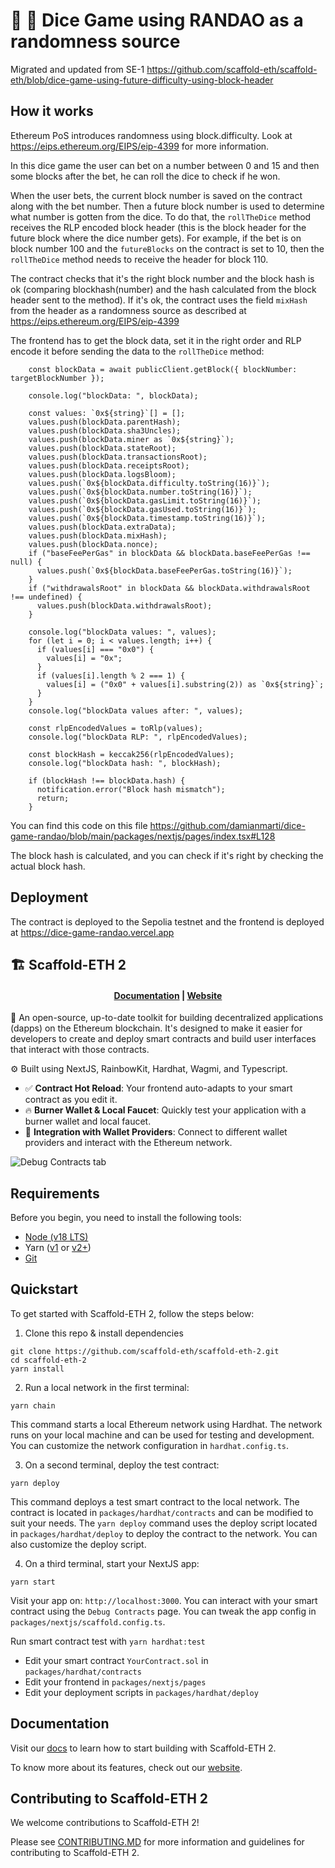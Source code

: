 # 🚩 🎲 Dice Game using RANDAO as a randomness source

Migrated and updated from SE-1 https://github.com/scaffold-eth/scaffold-eth/blob/dice-game-using-future-difficulty-using-block-header

## How it works

Ethereum PoS introduces randomness using block.difficulty. Look at https://eips.ethereum.org/EIPS/eip-4399 for more information.

In this dice game the user can bet on a number between 0 and 15 and then some blocks after the bet, he can roll the dice to check if he won.

When the user bets, the current block number is saved on the contract along with the bet number. Then a future block number is used to determine what number is gotten from the dice. To do that, the ```rollTheDice``` method receives the RLP encoded block header (this is the block header for the future block where the dice number gets). For example, if the bet is on block number 100 and the ```futureBlocks``` on the contract is set to 10, then the ```rollTheDice``` method needs to receive the header for block 110.

The contract checks that it's the right block number and the block hash is ok (comparing blockhash(number) and the hash calculated from the block header sent to the method). If it's ok, the contract uses the field ```mixHash``` from the header as a randomness source as described at https://eips.ethereum.org/EIPS/eip-4399

The frontend has to get the block data, set it in the right order and RLP encode it before sending the data to the ```rollTheDice``` method:

```
    const blockData = await publicClient.getBlock({ blockNumber: targetBlockNumber });

    console.log("blockData: ", blockData);

    const values: `0x${string}`[] = [];
    values.push(blockData.parentHash);
    values.push(blockData.sha3Uncles);
    values.push(blockData.miner as `0x${string}`);
    values.push(blockData.stateRoot);
    values.push(blockData.transactionsRoot);
    values.push(blockData.receiptsRoot);
    values.push(blockData.logsBloom);
    values.push(`0x${blockData.difficulty.toString(16)}`);
    values.push(`0x${blockData.number.toString(16)}`);
    values.push(`0x${blockData.gasLimit.toString(16)}`);
    values.push(`0x${blockData.gasUsed.toString(16)}`);
    values.push(`0x${blockData.timestamp.toString(16)}`);
    values.push(blockData.extraData);
    values.push(blockData.mixHash);
    values.push(blockData.nonce);
    if ("baseFeePerGas" in blockData && blockData.baseFeePerGas !== null) {
      values.push(`0x${blockData.baseFeePerGas.toString(16)}`);
    }
    if ("withdrawalsRoot" in blockData && blockData.withdrawalsRoot !== undefined) {
      values.push(blockData.withdrawalsRoot);
    }

    console.log("blockData values: ", values);
    for (let i = 0; i < values.length; i++) {
      if (values[i] === "0x0") {
        values[i] = "0x";
      }
      if (values[i].length % 2 === 1) {
        values[i] = ("0x0" + values[i].substring(2)) as `0x${string}`;
      }
    }
    console.log("blockData values after: ", values);

    const rlpEncodedValues = toRlp(values);
    console.log("blockData RLP: ", rlpEncodedValues);

    const blockHash = keccak256(rlpEncodedValues);
    console.log("blockData hash: ", blockHash);

    if (blockHash !== blockData.hash) {
      notification.error("Block hash mismatch");
      return;
    }
```

You can find this code on this file https://github.com/damianmarti/dice-game-randao/blob/main/packages/nextjs/pages/index.tsx#L128

The block hash is calculated, and you can check if it's right by checking the actual block hash.

## Deployment

The contract is deployed to the Sepolia testnet and the frontend is deployed at https://dice-game-randao.vercel.app


## 🏗 Scaffold-ETH 2

<h4 align="center">
  <a href="https://docs.scaffoldeth.io">Documentation</a> |
  <a href="https://scaffoldeth.io">Website</a>
</h4>

🧪 An open-source, up-to-date toolkit for building decentralized applications (dapps) on the Ethereum blockchain. It's designed to make it easier for developers to create and deploy smart contracts and build user interfaces that interact with those contracts.

⚙️ Built using NextJS, RainbowKit, Hardhat, Wagmi, and Typescript.

- ✅ **Contract Hot Reload**: Your frontend auto-adapts to your smart contract as you edit it.
- 🔥 **Burner Wallet & Local Faucet**: Quickly test your application with a burner wallet and local faucet.
- 🔐 **Integration with Wallet Providers**: Connect to different wallet providers and interact with the Ethereum network.

![Debug Contracts tab](https://github.com/scaffold-eth/scaffold-eth-2/assets/55535804/1171422a-0ce4-4203-bcd4-d2d1941d198b)

## Requirements

Before you begin, you need to install the following tools:

- [Node (v18 LTS)](https://nodejs.org/en/download/)
- Yarn ([v1](https://classic.yarnpkg.com/en/docs/install/) or [v2+](https://yarnpkg.com/getting-started/install))
- [Git](https://git-scm.com/downloads)

## Quickstart

To get started with Scaffold-ETH 2, follow the steps below:

1. Clone this repo & install dependencies

```
git clone https://github.com/scaffold-eth/scaffold-eth-2.git
cd scaffold-eth-2
yarn install
```

2. Run a local network in the first terminal:

```
yarn chain
```

This command starts a local Ethereum network using Hardhat. The network runs on your local machine and can be used for testing and development. You can customize the network configuration in `hardhat.config.ts`.

3. On a second terminal, deploy the test contract:

```
yarn deploy
```

This command deploys a test smart contract to the local network. The contract is located in `packages/hardhat/contracts` and can be modified to suit your needs. The `yarn deploy` command uses the deploy script located in `packages/hardhat/deploy` to deploy the contract to the network. You can also customize the deploy script.

4. On a third terminal, start your NextJS app:

```
yarn start
```

Visit your app on: `http://localhost:3000`. You can interact with your smart contract using the `Debug Contracts` page. You can tweak the app config in `packages/nextjs/scaffold.config.ts`.

Run smart contract test with `yarn hardhat:test`

- Edit your smart contract `YourContract.sol` in `packages/hardhat/contracts`
- Edit your frontend in `packages/nextjs/pages`
- Edit your deployment scripts in `packages/hardhat/deploy`

## Documentation

Visit our [docs](https://docs.scaffoldeth.io) to learn how to start building with Scaffold-ETH 2.

To know more about its features, check out our [website](https://scaffoldeth.io).

## Contributing to Scaffold-ETH 2

We welcome contributions to Scaffold-ETH 2!

Please see [CONTRIBUTING.MD](https://github.com/scaffold-eth/scaffold-eth-2/blob/main/CONTRIBUTING.md) for more information and guidelines for contributing to Scaffold-ETH 2.
